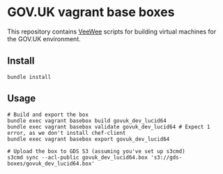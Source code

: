 # GOV.UK vagrant base boxes

This repository contains [VeeWee][vw] scripts for building virtual machines for the GOV.UK environment.

[vw]: https://github.com/jedi4ever/veewee/

## Install

    bundle install

## Usage

    # Build and export the box
    bundle exec vagrant basebox build govuk_dev_lucid64
    bundle exec vagrant basebox validate govuk_dev_lucid64 # Expect 1 error, as we don't install chef-client
    bundle exec vagrant basebox export govuk_dev_lucid64

    # Upload the box to GDS S3 (assuming you've set up s3cmd)
    s3cmd sync --acl-public govuk_dev_lucid64.box 's3://gds-boxes/govuk_dev_lucid64.box'
